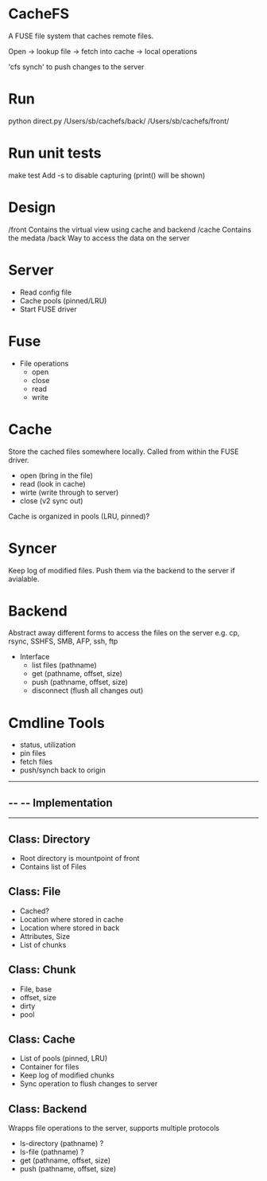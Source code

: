 CacheFS
=======
A FUSE file system that caches remote files.

Open -> lookup file -> fetch into cache -> local operations

'cfs synch' to push changes to the server

Run
===
python direct.py /Users/sb/cachefs/back/ /Users/sb/cachefs/front/


Run unit tests
==============
make test
Add -s to disable capturing (print() will be shown)

Design
======
/front    Contains the virtual view using cache and backend
/cache    Contains the medata
/back     Way to access the data on the server

Server
======
- Read config file
- Cache pools (pinned/LRU)
- Start FUSE driver

Fuse
====
- File operations
  - open
  - close
  - read
  - write

Cache
=====
Store the cached files somewhere locally.
Called from within the FUSE driver.
- open (bring in the file)
- read (look in cache)
- wirte (write through to server)
- close (v2 sync out)

Cache is organized in pools (LRU, pinned)?

Syncer
=======
Keep log of modified files.
Push them via the backend to the server if avialable.

Backend
=======
Abstract away different forms to access the files on the server
e.g. cp, rsync, SSHFS, SMB, AFP, ssh, ftp
- Interface
  - list files (pathname)
  - get  (pathname, offset, size)
  - push (pathname, offset, size)
  - disconnect (flush all changes out)

Cmdline Tools
=============
- status, utilization
- pin files
- fetch files
- push/synch back to origin


-------------------------------------------------------------------------------
--
-- Implementation
--
-------------------------------------------------------------------------------

Class: Directory
----------------
- Root directory is mountpoint of front
- Contains list of Files

Class: File
-------------
- Cached?
- Location where stored in cache
- Location where stored in back
- Attributes, Size
- List of chunks

Class: Chunk
------------
- File, base
- offset, size
- dirty
- pool

Class: Cache
------------
- List of pools (pinned, LRU)
- Container for files
- Keep log of modified chunks
- Sync operation to flush changes to server

Class: Backend
--------------
Wrapps file operations to the server, supports multiple protocols
- ls-directory (pathname) ?
- ls-file (pathname) ?
- get  (pathname, offset, size)
- push (pathname, offset, size)

